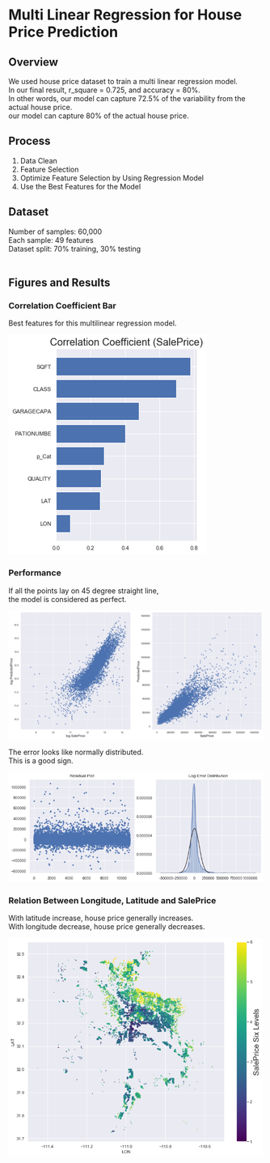 # Multi Linear Regression for House Price Prediction
## Overview
We used house price dataset to train a multi linear regression model. <br>
In our final result, r_square = 0.725, and accuracy = 80%. <br>
In other words, our model can capture 72.5% of the variability from the actual house price. <br>
our model can capture 80% of the actual house price. <br>

## Process
1. Data Clean
2. Feature Selection
3. Optimize Feature Selection by Using Regression Model
4. Use the Best Features for the Model

## Dataset
Number of samples: 60,000<br>
Each sample: 49 features<br>
Dataset split: 70% training, 30% testing<br>
<br>
## Figures and Results
### Correlation Coefficient Bar 

Best features for this multilinear regression model.<br>

![Best Selected Features](/figures/best_features.png)


### Performance

If all the points lay on 45 degree straight line, <br>
the model is considered as perfect.<br>

![Performance](/figures/performance.png)

The error looks like normally distributed.<br>
This is a good sign.<br>

![Residual](/figures/residual.png)

### Relation Between Longitude, Latitude and SalePrice

With latitude increase, house price generally increases.<br>
With longitude decrease, house price generally decreases.<br>

![Map](/figures/lon_lat_price.png)
